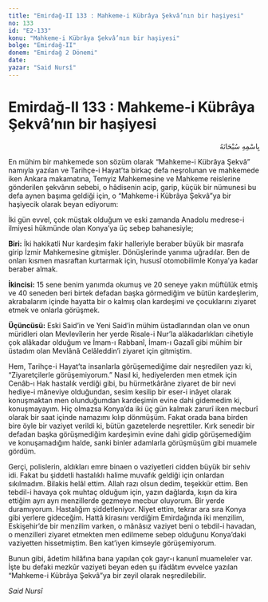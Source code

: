```yaml
---
title: "Emirdağ-II 133 : Mahkeme-i Kübrâya Şekvâ’nın bir haşiyesi"
no: 133
id: "E2-133"
konu: "Mahkeme-i Kübrâya Şekvâ’nın bir haşiyesi"
bolge: "Emirdağ-II"
donem: "Emirdağ 2 Dönemi"
date: 
yazar: "Said Nursî"
---
```


# Emirdağ-II 133 : Mahkeme-i Kübrâya Şekvâ’nın bir haşiyesi

<p class="arabic" dir="rtl" title="Meal: “Her türlü noksan sıfatlardan yüce olan Allah’ın adıyla.”">بِاسْمِهِ سُبْحَانَهُ</p>

En mühim bir mahkemede son sözüm olarak “Mahkeme-i Kübrâya Şekvâ” namıyla yazılan ve Tarihçe-i Hayat’ta birkaç defa neşrolunan ve mahkemede iken Ankara makamatına, Temyiz Mahkemesine ve Mahkeme reislerine gönderilen şekvânın sebebi, o hâdisenin acip, garip, küçük bir nümunesi bu defa aynen başıma geldiği için, o “Mahkeme-i Kübrâya Şekvâ”ya bir haşiyecik olarak beyan ediyorum:

İki gün evvel, çok müştak olduğum ve eski zamanda Anadolu medrese-i ilmiyesi hükmünde olan Konya’ya üç sebep bahanesiyle;

**Biri:** İki hakikatli Nur kardeşim fakir halleriyle beraber büyük bir masrafa girip İzmir Mahkemesine gitmişler. Dönüşlerinde yanıma uğradılar. Ben de onları kısmen masraftan kurtarmak için, hususî otomobilimle Konya’ya kadar beraber almak.

**İkincisi:** 15 sene benim yanımda okumuş ve 20 seneye yakın müftülük etmiş ve 40 seneden beri birtek defadan başka görmediğim ve bütün kardeşlerim, akrabalarım içinde hayatta bir o kalmış olan kardeşimi ve çocuklarını ziyaret etmek ve onlarla görüşmek.

**Üçüncüsü:** Eski Said’in ve Yeni Said’in mühim üstadlarından olan ve onun müridleri olan Mevlevîlerin her yerde Risale-i Nur’la alâkadarlıkları cihetiyle çok alâkadar olduğum ve İmam-ı Rabbanî, İmam-ı Gazalî gibi mühim bir üstadım olan Mevlânâ Celâleddin’i ziyaret için gitmiştim.

Hem, Tarihçe-i Hayat’ta insanlarla görüşemediğime dair neşredilen yazı ki, “Ziyaretçilerle görüşemiyorum.” Nasıl ki, hediyelerden men etmek için Cenâb-ı Hak hastalık verdiği gibi, bu hürmetkârâne ziyaret de bir nevi hediye-i mâneviye olduğundan, sesim kesilip bir eser-i inâyet olarak konuşmaktan men olunduğumdan kardeşimin evine dahi gidemedim ki, konuşmayayım. Hiç olmazsa Konya’da iki üç gün kalmak zarurî iken mecburî olarak bir saat içinde namazımı kılıp dönmüşüm. Fakat orada bana birden bire öyle bir vaziyet verildi ki, bütün gazetelerde neşrettiler. Kırk senedir bir defadan başka görüşmediğim kardeşimin evine dahi gidip görüşemediğim ve konuşamadığım halde, sanki binler adamlarla görüşmüşüm gibi muamele gördüm.

Gerçi, polislerin, aldıkları emre binaen o vaziyetleri cidden büyük bir sehiv idi. Fakat bu şiddetli hastalıklı halime muvafık geldiği için onlardan sıkılmadım. Bilakis helâl ettim. Allah razı olsun dedim, teşekkür ettim. Ben tebdil-i havaya çok muhtaç olduğum için, yazın dağlarda, kışın da kira ettiğim ayrı ayrı menzillerde gezmeye mecbur oluyorum. Bir yerde duramıyorum. Hastalığım şiddetleniyor. Niyet ettim, tekrar ara sıra Konya gibi yerlere gideceğim. Hattâ kirasını verdiğim Emirdağında iki menzilim, Eskişehir’de bir menzilim varken, o mânâsız vaziyet beni o tebdil-i havadan, o menzilleri ziyaret etmekten men edilmeme sebep olduğunu Konya’daki vaziyetten hissetmiştim. Ben kat’iyen kimseyle görüşemiyorum.

Bunun gibi, âdetim hilâfına bana yapılan çok gayr-ı kanunî muameleler var. İşte bu defaki mezkûr vaziyeti beyan eden şu ifâdâtım evvelce yazılan “Mahkeme-i Kübrâya Şekvâ”ya bir zeyil olarak neşredilebilir.

*Said Nursî*
